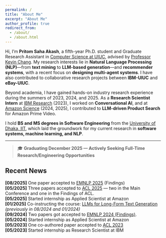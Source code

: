 ```yaml
---
permalink: /
title: "About Me"
excerpt: "About Me"
author_profile: true
redirect_from: 
  - /about/
  - /about.html
---
```


Hi, I’m **Pritom Saha Akash**, a fifth-year Ph.D. student and Graduate Research Assistant in [Computer Science at UIUC](https://cs.illinois.edu/), advised by [Professor Kevin Chang](https://ece.illinois.edu/directory/profile/kcchang). My research interests lie in **Natural Language Processing (NLP)**—from **text mining** to **LLM-based generation**—and **recommender systems**, with a recent focus on **designing multi-agent systems**. I have also contributed to collaborative research projects between **IBM-UIUC** and **eBay-UIUC**.  

Beyond academia, I have gained hands-on industry research experience during the summers of 2023, 2024, and 2025. As a **Research Scientist Intern** at [IBM Research](https://research.ibm.com/labs/almaden) (2023), I worked on **Conversational AI**, and at [Amazon Science](https://www.amazon.science) (2024, 2025), I contributed to **LLM-driven Product Search** for Amazon Prime Video.  

I hold **BS and MS degrees in Software Engineering** from the [University of Dhaka, IIT](https://www.du.ac.bd/body/IIT), which laid the groundwork for my current research in **software systems, machine learning, and NLP**.  

---

> 🎓 **Graduating December 2025 — Actively Seeking Full-Time Research/Engineering Opportunities**



<!--
I am a fifth-year Ph.D. student and graduate research assistant in [CS@UIUC](https://cs.illinois.edu/), advised by Professor [Kevin Chang](https://ece.illinois.edu/directory/profile/kcchang). My research focuses on _Natural Language Processing (NLP)_, particularly _Large Language Models (LLMs)_, _Text Mining_, and _Recommender Systems_. In addition, I am a Ph.D. student researcher for the eBay-UIUC collaboration project on Recommender Systems. 

During the summers of 2023 and 2024, I gained industry experience as a Research Scientist Intern at [IBM](https://research.ibm.com/labs/almaden) and as an Applied Scientist Intern at [Amazon](https://www.amazon.science), where I contributed to projects related to Conversational AI and LLM in Product Search. **I will be returning to Amazon as an Applied Scientist Intern in summer 2025.**

Before joining UIUC, I earned my B.Sc. and M.Sc. degrees in Software Engineering from the Institute of Information Technology, University of Dhaka ([IITDU](https://www.du.ac.bd/body/IIT)), where I developed a strong foundation in Software Engineering and Machine learning.


a Teaching Assistant at CS@UIUC and a PhD Student Researcher at eBay. 
an Applied Scientist Intern at Amazon and

Before that, I had an experience as a Research Assistant at the Data and Information Systems ([DAIS](https://cs.illinois.edu/research/areas/data-and-information-systems)) 

Laboratory under the supervision of my

I did my master [thesis](https://www.researchgate.net/publication/357158890_An_Evidential_Inter-node_Hellinger_Distance_based_Tree_Classifier) on improving the performance of tree-based classifiers (Decision trees and Random forests). 


<br />
<br />
-->
## Recent News
**[08/2025]** One paper accepted to [EMNLP 2025](https://2025.emnlp.org) (Findings)    
**[05/2025]** Three papers accepted to [ACL 2025](https://2025.aclweb.org) — two in the Main Conference and one in the Findings of ACL.  
**[05/2025]** Started internship as Applied Scientist at Amazon  
**[01/2025]** Co-instructing the course: [LLMs for Long-Form Text Generation](https://siebelschool.illinois.edu/academics/courses/cs598kcc) *(previously in 08/2024 and 01/2024)*       
**[09/2024]** Two papers got accepted to [EMNLP 2024 (Findings)](https://2023.emnlp.org).  
**[05/2024]** Started internship as Applied Scientist at Amazon  
**[05/2023]** One co-authored paper accepted to [ACL 2023](https://2023.aclweb.org)  
**[05/2023]** Started internship as Research Scientist at IBM

<!--
## Recent News
**[05/2025]** One paper accepted to [EMNLP 2025 ](https://2025.emnlp.org) (Findings)         
**[05/2025]** Three papers accepted to [ACL 2025](https://2025.aclweb.org) — two in the Main Conference and one in the Findings of ACL.       
**[01/2025]** Co-instructing a course on [LLMs for Long-Form Text Generation](https://siebelschool.illinois.edu/academics/courses/cs598kcc).  
**[09/2024]** Two papers got accepted to [EMNLP 2024 (Findings)](https://2023.emnlp.org).


**[08/2024]** One paper is resubmitted at [KDD 2025](https://kdd2025.kdd.org/research-track-call-for-papers/).    
**[08/2024]** Three papers are under review at [EMNLP 2024](https://2023.emnlp.org). 



// [10/2023] One paper was submitted to [The Web Conference 2024](https://www2024.thewebconf.org).   
[06/2023] Five papers were submitted to [EMNLP 2023](https://2023.emnlp.org).           
[05/2023] One paper was accepted to [ACL 2023](https://2023.aclweb.org/).           
[10/2022] Two long papers were submitted to [EACL 2023](https://2023.eacl.org/).                    
[10/2022] Our work- "Coordinated Topic Modeling" has been accepted to [EMNLP 2022](https://2022.emnlp.org/).           
[02/2022] Our work- "Domain Representative Keywords Selection" is accepted to [ACL 2022](https://www.2022.aclweb.org/).  
[08/2020] Started PhD in [CS at UIUC](https://cs.illinois.edu/).  
[01/2020] One long paper is accepted to Proceeding of [PAKDD 2020](http://videolectures.net/pakdd2020_singapore/).  
[09/2019] Won HASCA Nurse care activity detection challenge at [UbiComp 2019](https://ubicomp.org/ubicomp2019/) with a long paper publication.  
[05/2019] One long paper has been accepted to Proceeding of [IJCAI 2019](https://www.ijcai19.org/).

-->

